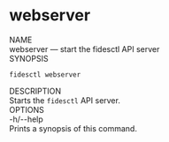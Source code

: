 <div id="cli-docs" class="cli">
  <h1>webserver</h1>

  <div class="label">NAME</div>

  <div class="content">
    <span class="mono">webserver</span> &mdash; start the fidesctl API server
  </div>

  <div class="label">SYNOPSIS</div>

  <div class="content">
    <pre><code>fidesctl webserver</code></pre>
  </div>

  <div class="label">DESCRIPTION</div>

  <div class="content">
    Starts the <code>fidesctl</code> API server.
  </div>

  
  <div class="label">OPTIONS</div>

  <div class="content">
    <div class="mono">
      -h/--help
    </div>
    <div class="content">
      Prints a synopsis of this command.
    </div>
  </div> 
</div>
